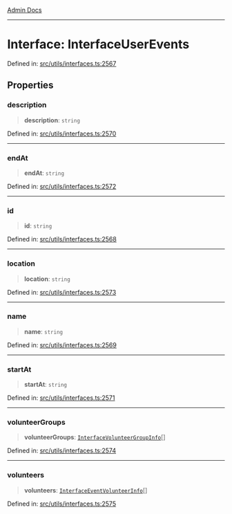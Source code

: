 [Admin Docs](/)

***

# Interface: InterfaceUserEvents

Defined in: [src/utils/interfaces.ts:2567](https://github.com/PalisadoesFoundation/talawa-admin/blob/main/src/utils/interfaces.ts#L2567)

## Properties

### description

> **description**: `string`

Defined in: [src/utils/interfaces.ts:2570](https://github.com/PalisadoesFoundation/talawa-admin/blob/main/src/utils/interfaces.ts#L2570)

***

### endAt

> **endAt**: `string`

Defined in: [src/utils/interfaces.ts:2572](https://github.com/PalisadoesFoundation/talawa-admin/blob/main/src/utils/interfaces.ts#L2572)

***

### id

> **id**: `string`

Defined in: [src/utils/interfaces.ts:2568](https://github.com/PalisadoesFoundation/talawa-admin/blob/main/src/utils/interfaces.ts#L2568)

***

### location

> **location**: `string`

Defined in: [src/utils/interfaces.ts:2573](https://github.com/PalisadoesFoundation/talawa-admin/blob/main/src/utils/interfaces.ts#L2573)

***

### name

> **name**: `string`

Defined in: [src/utils/interfaces.ts:2569](https://github.com/PalisadoesFoundation/talawa-admin/blob/main/src/utils/interfaces.ts#L2569)

***

### startAt

> **startAt**: `string`

Defined in: [src/utils/interfaces.ts:2571](https://github.com/PalisadoesFoundation/talawa-admin/blob/main/src/utils/interfaces.ts#L2571)

***

### volunteerGroups

> **volunteerGroups**: [`InterfaceVolunteerGroupInfo`](InterfaceVolunteerGroupInfo.md)[]

Defined in: [src/utils/interfaces.ts:2574](https://github.com/PalisadoesFoundation/talawa-admin/blob/main/src/utils/interfaces.ts#L2574)

***

### volunteers

> **volunteers**: [`InterfaceEventVolunteerInfo`](InterfaceEventVolunteerInfo.md)[]

Defined in: [src/utils/interfaces.ts:2575](https://github.com/PalisadoesFoundation/talawa-admin/blob/main/src/utils/interfaces.ts#L2575)
